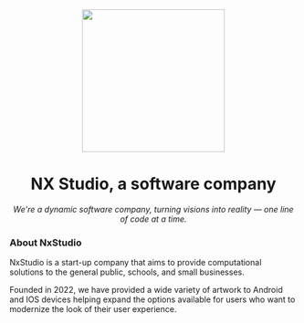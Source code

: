 <div align="center">
  <img height="250px" width="250px" src="https://avatars.githubusercontent.com/u/130953763?v=4"/>
</div>
<h1 align="center">NX Studio, a software company</h1>
<p align="center"><i>We're a dynamic software company, turning visions into reality — one line of code at a time.</i></p>

### About NxStudio
NxStudio is a start-up company that aims to provide computational solutions to the general public, schools, and small businesses.

Founded in 2022, we have provided a wide variety of artwork to Android and IOS devices helping expand the options available for users who want to modernize the look of their user experience.

